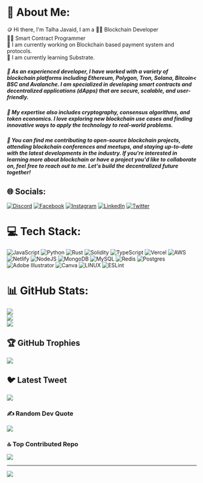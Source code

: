 # 💫 About Me:

:coin: Hi there, I'm Talha Javaid, I am a
👨‍💻 Blockchain Developer <br>
👨‍🏫 Smart Contract Programmer <br>
💠 I am currently working on Blockchain based payment system and protocols.<br> 💠 I am currently learning Substrate.
##### 💠 As an experienced developer, I have worked with a variety of blockchain platforms including Ethereum, Polygon, Tron, Solana, Bitcoin< BSC and Avalanche. I am specialized in developing smart contracts and decentralized applications (dApps) that are secure, scalable, and user-friendly.
##### 💠 My expertise also includes cryptography, consensus algorithms, and token economics. I love exploring new blockchain use cases and finding innovative ways to apply the technology to real-world problems.
##### 💠 You can find me contributing to open-source blockchain projects, attending blockchain conferences and meetups, and staying up-to-date with the latest developments in the industry. If you're interested in learning more about blockchain or have a project you'd like to collaborate on, feel free to reach out to me. Let's build the decentralized future together!

## 🌐 Socials:
[![Discord](https://img.shields.io/badge/Discord-%237289DA.svg?logo=discord&logoColor=white)](https://discord.gg/KeskeM2b) [![Facebook](https://img.shields.io/badge/Facebook-%231877F2.svg?logo=Facebook&logoColor=white)](https://facebook.com/iamtalhajavaidmalik) [![Instagram](https://img.shields.io/badge/Instagram-%23E4405F.svg?logo=Instagram&logoColor=white)](https://instagram.com/imtjmalik) [![LinkedIn](https://img.shields.io/badge/LinkedIn-%230077B5.svg?logo=linkedin&logoColor=white)](https://linkedin.com/in/talhajavaidmalik) [![Twitter](https://img.shields.io/badge/Twitter-%231DA1F2.svg?logo=Twitter&logoColor=white)](https://twitter.com/imtalhajavaid) 

# 💻 Tech Stack:
![JavaScript](https://img.shields.io/badge/javascript-%23323330.svg?style=for-the-badge&logo=javascript&logoColor=%23F7DF1E) ![Python](https://img.shields.io/badge/python-3670A0?style=for-the-badge&logo=python&logoColor=ffdd54) ![Rust](https://img.shields.io/badge/rust-%23000000.svg?style=for-the-badge&logo=rust&logoColor=white) ![Solidity](https://img.shields.io/badge/Solidity-%23363636.svg?style=for-the-badge&logo=solidity&logoColor=white) ![TypeScript](https://img.shields.io/badge/typescript-%23007ACC.svg?style=for-the-badge&logo=typescript&logoColor=white) ![Vercel](https://img.shields.io/badge/vercel-%23000000.svg?style=for-the-badge&logo=vercel&logoColor=white) ![AWS](https://img.shields.io/badge/AWS-%23FF9900.svg?style=for-the-badge&logo=amazon-aws&logoColor=white) ![Netlify](https://img.shields.io/badge/netlify-%23000000.svg?style=for-the-badge&logo=netlify&logoColor=#00C7B7) ![NodeJS](https://img.shields.io/badge/node.js-6DA55F?style=for-the-badge&logo=node.js&logoColor=white) ![MongoDB](https://img.shields.io/badge/MongoDB-%234ea94b.svg?style=for-the-badge&logo=mongodb&logoColor=white) ![MySQL](https://img.shields.io/badge/mysql-%2300f.svg?style=for-the-badge&logo=mysql&logoColor=white) ![Redis](https://img.shields.io/badge/redis-%23DD0031.svg?style=for-the-badge&logo=redis&logoColor=white) ![Postgres](https://img.shields.io/badge/postgres-%23316192.svg?style=for-the-badge&logo=postgresql&logoColor=white) ![Adobe Illustrator](https://img.shields.io/badge/adobeillustrator-%23FF9A00.svg?style=for-the-badge&logo=adobeillustrator&logoColor=white) ![Canva](https://img.shields.io/badge/Canva-%2300C4CC.svg?style=for-the-badge&logo=Canva&logoColor=white) ![LINUX](https://img.shields.io/badge/Linux-FCC624?style=for-the-badge&logo=linux&logoColor=black) ![ESLint](https://img.shields.io/badge/ESLint-4B3263?style=for-the-badge&logo=eslint&logoColor=white)
# 📊 GitHub Stats:
![](https://github-readme-stats.vercel.app/api?username=Talha-Javaid&theme=gruvbox&hide_border=false&include_all_commits=true&count_private=true)<br/>
![](https://github-readme-streak-stats.herokuapp.com/?user=Talha-Javaid&theme=gruvbox&hide_border=false)<br/>
![](https://github-readme-stats.vercel.app/api/top-langs/?username=Talha-Javaid&theme=gruvbox&hide_border=false&include_all_commits=true&count_private=true&layout=compact)

## 🏆 GitHub Trophies
![](https://github-profile-trophy.vercel.app/?username=Talha-Javaid&theme=gruvbox&no-frame=false&no-bg=false&margin-w=4)

## 🐦 Latest Tweet
[![](https://gtce.itsvg.in/api?username=imtalhajavaid)](https://github.com/VishwaGauravIn/github-twitter-card-embed)

### ✍️ Random Dev Quote
![](https://quotes-github-readme.vercel.app/api?type=horizontal&theme=radical)

### 🔝 Top Contributed Repo
![](https://github-contributor-stats.vercel.app/api?username=Talha-Javaid&limit=5&theme=gruvbox&combine_all_yearly_contributions=true)

---
[![](https://visitcount.itsvg.in/api?id=Talha-Javaid&icon=2&color=0)](https://visitcount.itsvg.in)

<!-- Proudly created with GPRM ( https://gprm.itsvg.in ) -->
